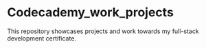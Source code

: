 # Codecademy_work_projects
This repository showcases projects and work towards my full-stack development certificate. 
